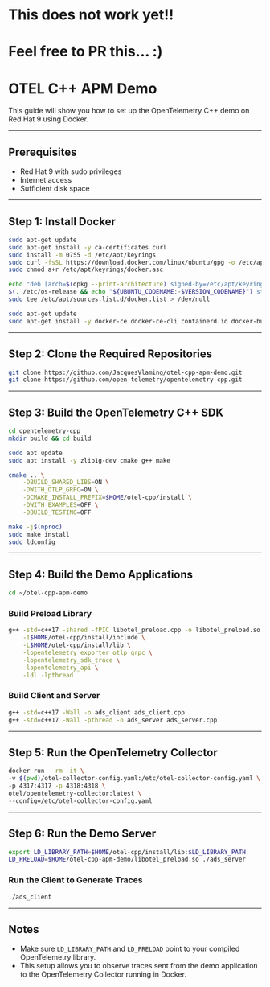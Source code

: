 # This does not work yet!!

# Feel free to PR this... :)

# OTEL C++ APM Demo

This guide will show you how to set up the OpenTelemetry C++ demo on Red Hat 9 using Docker.

---

## Prerequisites

- Red Hat 9 with sudo privileges
- Internet access
- Sufficient disk space

---

## Step 1: Install Docker

```sh
sudo apt-get update
sudo apt-get install -y ca-certificates curl
sudo install -m 0755 -d /etc/apt/keyrings
sudo curl -fsSL https://download.docker.com/linux/ubuntu/gpg -o /etc/apt/keyrings/docker.asc
sudo chmod a+r /etc/apt/keyrings/docker.asc

echo "deb [arch=$(dpkg --print-architecture) signed-by=/etc/apt/keyrings/docker.asc] https://download.docker.com/linux/ubuntu \
$(. /etc/os-release && echo "${UBUNTU_CODENAME:-$VERSION_CODENAME}") stable" | \
sudo tee /etc/apt/sources.list.d/docker.list > /dev/null

sudo apt-get update
sudo apt-get install -y docker-ce docker-ce-cli containerd.io docker-buildx-plugin docker-compose-plugin
```

---

## Step 2: Clone the Required Repositories

```sh
git clone https://github.com/JacquesVlaming/otel-cpp-apm-demo.git
git clone https://github.com/open-telemetry/opentelemetry-cpp.git
```

---

## Step 3: Build the OpenTelemetry C++ SDK

```sh
cd opentelemetry-cpp
mkdir build && cd build

sudo apt update
sudo apt install -y zlib1g-dev cmake g++ make

cmake .. \
    -DBUILD_SHARED_LIBS=ON \
    -DWITH_OTLP_GRPC=ON \
    -DCMAKE_INSTALL_PREFIX=$HOME/otel-cpp/install \
    -DWITH_EXAMPLES=OFF \
    -DBUILD_TESTING=OFF

make -j$(nproc)
sudo make install
sudo ldconfig
```

---

## Step 4: Build the Demo Applications

```sh
cd ~/otel-cpp-apm-demo
```


### Build Preload Library

```sh
g++ -std=c++17 -shared -fPIC libotel_preload.cpp -o libotel_preload.so \
    -I$HOME/otel-cpp/install/include \
    -L$HOME/otel-cpp/install/lib \
    -lopentelemetry_exporter_otlp_grpc \
    -lopentelemetry_sdk_trace \
    -lopentelemetry_api \
    -ldl -lpthread
```

### Build Client and Server

```sh
g++ -std=c++17 -Wall -o ads_client ads_client.cpp
g++ -std=c++17 -Wall -pthread -o ads_server ads_server.cpp
```

---

## Step 5: Run the OpenTelemetry Collector

```sh
docker run --rm -it \
-v $(pwd)/otel-collector-config.yaml:/etc/otel-collector-config.yaml \
-p 4317:4317 -p 4318:4318 \
otel/opentelemetry-collector:latest \
--config=/etc/otel-collector-config.yaml
```

---

## Step 6: Run the Demo Server

```sh
export LD_LIBRARY_PATH=$HOME/otel-cpp/install/lib:$LD_LIBRARY_PATH
LD_PRELOAD=$HOME/otel-cpp-apm-demo/libotel_preload.so ./ads_server
```


### Run the Client to Generate Traces

```sh
./ads_client
```

---

## Notes

- Make sure `LD_LIBRARY_PATH` and `LD_PRELOAD` point to your compiled OpenTelemetry library.
- This setup allows you to observe traces sent from the demo application to the OpenTelemetry Collector running in Docker.
